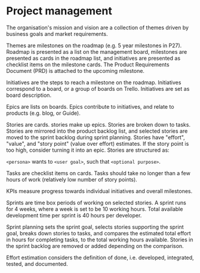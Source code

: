 # Project management

The organisation's mission and vision are a collection of themes driven by business goals and market requirements.

Themes are milestones on the roadmap (e.g. 5 year milestones in P27). Roadmap is presented as a list on the management board, milestones are presented as cards in the roadmap list, and initiatives are presented as checklist items on the milestone cards. The Product Requirements Document (PRD) is attached to the upcoming milestone.

Initiatives are the steps to reach a milestone on the roadmap. Initiatives correspond to a board, or a group of boards on Trello. Initiatives are set as board description.

Epics are lists on boards. Epics contribute to initiatives, and relate to products (e.g. blog, or Guide).

Stories are cards. stories make up epics. Stories are broken down to tasks. Stories are mirrored into the product backlog list, and selected stories are moved to the sprint backlog during sprint planning. Stories have "effort", "value", and "story point" (value over effort) estimates. If the story point is too high, consider turning it into an epic. Stories are structured as:

`<persona>` wants to `<user goal>`, such that `<optional purpose>`.

Tasks are checklist items on cards. Tasks should take no longer than a few hours of work (relatively low number of story points).

KPIs measure progress towards individual initiatives and overall milestones.

Sprints are time box periods of working on selected stories. A sprint runs for 4 weeks, where a week is set to be 10 working hours. Total available development time per sprint is 40 hours per developer.

Sprint planning sets the sprint goal, selects stories supporting the sprint goal, breaks down stories to tasks, and compares the estimated total effort in hours for completing tasks, to the total working hours available. Stories in the sprint backlog are removed or added depending on the comparison. 

Effort estimation considers the definition of done, i.e. developed, integrated, tested, and documented.